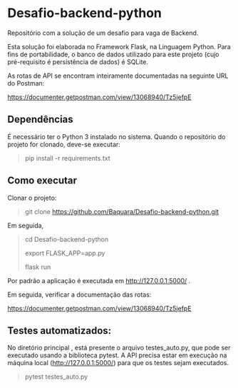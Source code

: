 # Desafio-backend-python

Repositório com a solução de um desafio para vaga de Backend.

Esta solução foi elaborada no Framework Flask, na Linguagem Python. Para fins de portabilidade, o banco de dados utilizado para este projeto (cujo pré-requisito é persistência de dados) é SQLite.

As rotas de API se encontram inteiramente documentadas na seguinte URL do Postman:

https://documenter.getpostman.com/view/13068940/Tz5jefpE


## Dependências

É necessário ter o Python 3 instalado no sistema. Quando o repositório do projeto for clonado, deve-se executar:

>pip install -r requirements.txt

## Como executar

Clonar o projeto:

>git clone https://github.com/Baquara/Desafio-backend-python.git

Em seguida,

>cd Desafio-backend-python
>
>export FLASK_APP=app.py
>
>flask run

Por padrão a aplicação é executada em http://127.0.0.1:5000/ .

Em seguida, verificar a documentação das rotas:

https://documenter.getpostman.com/view/13068940/Tz5jefpE


## Testes automatizados:

No diretório principal , está presente o arquivo testes_auto.py, que pode ser executado usando a biblioteca pytest. A API precisa estar em execução na máquina local (http://127.0.0.1:5000/) para que os testes sejam executados. 

>pytest testes_auto.py
